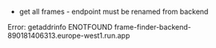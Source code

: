 - get all frames - endpoint must be renamed from backend

Error: getaddrinfo ENOTFOUND frame-finder-backend-890181406313.europe-west1.run.app
